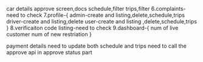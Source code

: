 car details approve screen,docs
schedule,filter
trips,filter
6.complaints-need to check
7.profile-{
    admin-create and listing,delete,schedule,trips
    driver-create and listing,delete
    user-create and listing ,delete,schedule,trips
}
8.verificaiton code listing-need to check
9.dashboard-{
    num of live customer
    num of new restriation
}

payment details need to update both schedule and trips
need to call the approve api in approve status part